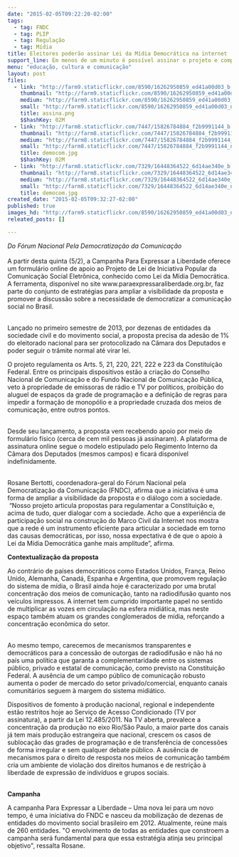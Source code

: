 ```yaml
---
date: "2015-02-05T09:22:20-02:00"
tags:
  - tag: FNDC
  - tag: PLIP
  - tag: Regulação
  - tag: Mídia
title: Eleitores poderão assinar Lei da Mídia Democrática na internet
support_line: Em menos de um minuto é possível assinar o projeto e compartilhar o formulário no Facebook e no Twitter.
menu: "educação, cultura e comunicação"
layout: post
files:
  - link: "http://farm9.staticflickr.com/8590/16262950859_ed41a00d03_b.jpg"
    thumbnail: "http://farm9.staticflickr.com/8590/16262950859_ed41a00d03_t.jpg"
    medium: "http://farm9.staticflickr.com/8590/16262950859_ed41a00d03_z.jpg"
    small: "http://farm9.staticflickr.com/8590/16262950859_ed41a00d03_n.jpg"
    title: assina.png
    $$hashKey: 02M
  - link: "http://farm8.staticflickr.com/7447/15826784884_f2b9991144_b.jpg"
    thumbnail: "http://farm8.staticflickr.com/7447/15826784884_f2b9991144_t.jpg"
    medium: "http://farm8.staticflickr.com/7447/15826784884_f2b9991144_z.jpg"
    small: "http://farm8.staticflickr.com/7447/15826784884_f2b9991144_n.jpg"
    title: democom.jpg
    $$hashKey: 02M
  - link: "http://farm8.staticflickr.com/7329/16448364522_6d14ae340e_b.jpg"
    thumbnail: "http://farm8.staticflickr.com/7329/16448364522_6d14ae340e_t.jpg"
    medium: "http://farm8.staticflickr.com/7329/16448364522_6d14ae340e_z.jpg"
    small: "http://farm8.staticflickr.com/7329/16448364522_6d14ae340e_n.jpg"
    title: democom.jpg
created_date: "2015-02-05T09:32:27-02:00"
published: true
images_hd: "http://farm9.staticflickr.com/8590/16262950859_ed41a00d03_n.jpg"
releated_posts: []

---
```

<p><em>Do F&oacute;rum Nacional Pela Democratiza&ccedil;&atilde;o da Comunica&ccedil;&atilde;o</em><br />
<br />
A partir desta quinta (5/2), a Campanha Para Expressar a Liberdade oferece um formul&aacute;rio online de apoio ao Projeto de Lei de Iniciativa Popular da Comunica&ccedil;&atilde;o Social Eletr&ocirc;nica, conhecido como Lei da M&iacute;dia Democr&aacute;tica. A ferramenta, dispon&iacute;vel no site www.paraexpressaraliberdade.org.br, faz parte do conjunto de estrat&eacute;gias para ampliar a visibilidade da proposta e promover a discuss&atilde;o sobre a necessidade de democratizar a comunica&ccedil;&atilde;o social no Brasil.<br />
&nbsp;</p>

<p>Lan&ccedil;ado no primeiro semestre de 2013, por dezenas de entidades da sociedade civil e do movimento social, a proposta precisa da ades&atilde;o de 1% do eleitorado nacional para ser protocolizado na C&acirc;mara dos Deputados e poder seguir o tr&acirc;mite normal at&eacute; virar lei.&nbsp;</p>

<p>O projeto regulamenta os Arts. 5, 21, 220, 221, 222 e 223 da Constitui&ccedil;&atilde;o Federal. Entre os principais dispositivos est&atilde;o a cria&ccedil;&atilde;o do Conselho Nacional de Comunica&ccedil;&atilde;o e do Fundo Nacional de Comunica&ccedil;&atilde;o P&uacute;blica, veto &agrave; propriedade de emissoras de r&aacute;dio e TV por pol&iacute;ticos, proibi&ccedil;&atilde;o do aluguel de espa&ccedil;os da grade de programa&ccedil;&atilde;o e a defini&ccedil;&atilde;o de regras para impedir a forma&ccedil;&atilde;o de monop&oacute;lio e a propriedade cruzada dos meios de comunica&ccedil;&atilde;o, entre outros pontos.<br />
&nbsp;</p>

<p>Desde seu lan&ccedil;amento, a proposta vem recebendo apoio por meio de formul&aacute;rio f&iacute;sico (cerca de cem mil pessoas j&aacute; assinaram). A plataforma de assinatura online segue o modelo estipulado pelo Regimento Interno da C&acirc;mara dos Deputados (mesmos campos) e ficar&aacute; dispon&iacute;vel indefinidamente.&nbsp;<br />
&nbsp;</p>

<p>Rosane Bertotti, coordenadora-geral do F&oacute;rum Nacional pela Democratiza&ccedil;&atilde;o da Comunica&ccedil;&atilde;o (FNDC), afirma que a iniciativa &eacute; uma forma de ampliar a visibilidade da proposta e o di&aacute;logo com a sociedade. &nbsp;&ldquo;Nosso projeto articula propostas para regulamentar a Constitui&ccedil;&atilde;o e, acima de tudo, quer dialogar com a sociedade. Acho que a experi&ecirc;ncia de participa&ccedil;&atilde;o social na constru&ccedil;&atilde;o do Marco Civil da Internet nos mostra que a rede &eacute; um instrumento eficiente para articular a sociedade em torno das causas democr&aacute;ticas, por isso, nossa expectativa &eacute; de que o apoio &agrave; Lei da M&iacute;dia Democr&aacute;tica ganhe mais amplitude&rdquo;, afirma.</p>

<p><strong>Contextualiza&ccedil;&atilde;o da proposta</strong></p>

<p>Ao contr&aacute;rio de pa&iacute;ses democr&aacute;ticos como Estados Unidos, Fran&ccedil;a, Reino Unido, Alemanha, Canad&aacute;, Espanha e Argentina, que promovem regula&ccedil;&atilde;o do sistema de m&iacute;dia, o Brasil ainda hoje &eacute; caracterizado por uma brutal concentra&ccedil;&atilde;o dos meios de comunica&ccedil;&atilde;o, tanto na radiodifus&atilde;o quanto nos ve&iacute;culos impressos. A internet tem cumprido importante papel no sentido de multiplicar as vozes em circula&ccedil;&atilde;o na esfera midi&aacute;tica, mas neste espa&ccedil;o tamb&eacute;m atuam os grandes conglomerados de m&iacute;dia, refor&ccedil;ando a concentra&ccedil;&atilde;o econ&ocirc;mica do setor.<br />
&nbsp;</p>

<p>Ao mesmo tempo, carecemos de mecanismos transparentes e democr&aacute;ticos para a concess&atilde;o de outorgas de radiodifus&atilde;o e n&atilde;o h&aacute; no pa&iacute;s uma pol&iacute;tica que garanta a complementaridade entre os sistemas p&uacute;blico, privado e estatal de comunica&ccedil;&atilde;o, como previsto na Constitui&ccedil;&atilde;o Federal. A aus&ecirc;ncia de um campo p&uacute;blico de comunica&ccedil;&atilde;o robusto aumenta o poder de mercado do setor privado/comercial, enquanto canais comunit&aacute;rios seguem &agrave; margem do sistema midi&aacute;tico.</p>

<p>Dispositivos de fomento &agrave; produ&ccedil;&atilde;o nacional, regional e independente est&atilde;o restritos hoje ao Servi&ccedil;o de Acesso Condicionado (TV por assinatura), a partir da Lei 12.485/2011. Na TV aberta, prevalece a concentra&ccedil;&atilde;o da produ&ccedil;&atilde;o no eixo Rio/S&atilde;o Paulo, a maior parte dos canais j&aacute; tem mais produ&ccedil;&atilde;o estrangeira que nacional, crescem os casos de subloca&ccedil;&atilde;o das grades de programa&ccedil;&atilde;o e de transfer&ecirc;ncia de concess&otilde;es de forma irregular e sem qualquer debate p&uacute;blico. A aus&ecirc;ncia de mecanismos para o direito de resposta nos meios de comunica&ccedil;&atilde;o tamb&eacute;m cria um ambiente de viola&ccedil;&atilde;o dos direitos humanos e de restri&ccedil;&atilde;o &agrave; liberdade de express&atilde;o de indiv&iacute;duos e grupos sociais.<br />
&nbsp;</p>

<p><strong>Campanha</strong></p>

<p>A campanha Para Expressar a Liberdade &ndash; Uma nova lei para um novo tempo, &eacute; uma iniciativa do FNDC e nasceu da mobiliza&ccedil;&atilde;o de dezenas de entidades do movimento social brasileiro em 2012. Atualmente, re&uacute;ne mais de 260 entidades. &quot;O envolvimento de todas as entidades que constroem a campanha ser&aacute; fundamental para que essa estrat&eacute;gia atinja seu principal objetivo&quot;, ressalta Rosane.</p>
